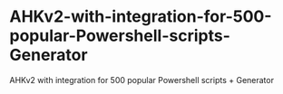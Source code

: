 # AHKv2-with-integration-for-500-popular-Powershell-scripts-Generator
AHKv2 with integration for 500 popular Powershell scripts + Generator
